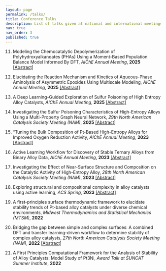 ```yaml
---
layout: page
permalink: /talks/
title: Conference Talks
description: List of talks given at national and international meetings.
nav: true
nav_order: 3
published: true
---
```


11. Modeling the Chemocatalytic Depolymerization of Polyhydroxyalkanoates (PHAs) Using a Moment-Based Population Balance Model Informed By DFT, *AIChE Annual Meeting*, **2025** [[Abstract]](https://aiche.confex.com/aiche/2025/meetingapp.cgi/Paper/713010)

10. Elucidating the Reaction Mechanism and Kinetics of Aqueous-Phase Aminolysis of Asymmetric Epoxides Using Multiscale Modeling, *AIChE Annual Meeting*, **2025** [[Abstract]](https://aiche.confex.com/aiche/2025/meetingapp.cgi/Paper/712924)

9. A Deep Learning-Guided Exploration of Sulfur Poisoning of High Entropy Alloy Catalysts, *AIChE Annual Meeting*, **2025** [[Abstract]](https://aiche.confex.com/aiche/2025/meetingapp.cgi/Paper/715018)

8. Investigating the Sulfur Poisoning Characteristics of High-Entropy Alloys Using a Multi-Property Graph Neural Network, *29th North American Catalysis Society Meeting (NAM)*, **2025** [[Abstract]](https://aiche.confex.com/aiche/nams25/meetingapp.cgi/Paper/704827)

7. “Tuning the Bulk Composition of Pt-Based High-Entropy Alloys for Improved Oxygen Reduction Activity, *AIChE Annual Meeting*, **2023** [[Abstract]](https://aiche.confex.com/aiche/2023/meetingapp.cgi/Paper/665276)

6. Active Learning Workflow for Discovery of Stable Ternary Alloys from Binary Alloy Data, *AIChE Annual Meeting*, **2023** [[Abstract]](https://aiche.confex.com/aiche/2023/meetingapp.cgi/Paper/666176)

5. Investigating the Effect of Near-Surface Structure and Composition on the Catalytic Activity of High-Entropy Alloy, *28th North American Catalysis Society Meeting (NAM)*, **2023** [[Abstract]](https://nam.confex.com/nam/2023/meetingapp.cgi/Paper/31392)

4. Exploring structural and compositional complexity in alloy catalysts using active learning, *ACS Spring*, **2023** [[Abstract]](https://scimeetings.acs.org/exhibit/Exploring-structural-compositional-complexity-alloy/3802512)

3. A first-principles surface thermodynamic framework to elucidate stability trends of Pt-based alloy catalysts under diverse chemical environments, *Midwest Thermodynamics and Statistical Mechanics (MTSM)*, **2022**

2. Bridging the gap between simple and complex surfaces: A combined DFT and transfer learning-driven workflow to determine stability of complex alloy catalysts, *27th North American Catalysis Society Meeting (NAM)*, **2022** [[Abstract]](https://nam.confex.com/nam/2022/meetingapp.cgi/Paper/29008)

1. A First Principles Computational Framework for the Analysis of Stability of Alloy Catalysts: Model Study of Pt3Ni, *Award Talk at SUNCAT Summer Institute*, **2022**


